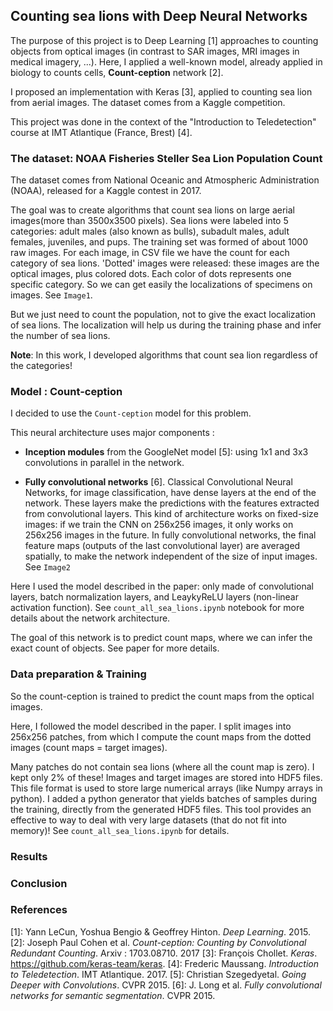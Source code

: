 ## Counting sea lions with Deep Neural Networks 

The purpose of this project is to Deep Learning [1] approaches to counting objects from optical images (in contrast to SAR images, MRI images in medical imagery, ...).
Here, I applied a well-known model, already applied in biology to counts cells, **Count-ception** network [2]. 

I proposed an implementation with Keras [3], applied to counting sea lion from aerial images. The dataset comes from a Kaggle competition. 

This project was done in the context of the "Introduction to Teledetection" course at IMT Atlantique (France, Brest) [4].

### The dataset: NOAA Fisheries Steller Sea Lion Population Count

The dataset comes from National Oceanic and Atmospheric Administration (NOAA), released for a Kaggle contest in 2017. 

The goal was to create algorithms that count sea lions on large aerial images(more than 3500x3500 pixels). Sea lions were labeled into 5 categories: adult males (also known as bulls), subadult males, adult females, juveniles, and pups. The training set was formed of about 1000 raw images. For each image, in CSV file we have the count for each category of sea lions. 'Dotted' images were released: these images are the optical images, plus colored dots. Each color of dots represents one specific category. So we can get easily the localizations of specimens on images. See `Image1`.

But we just need to count the population, not to give the exact localization of sea lions. The localization will help us during the training phase and infer the number of sea lions.  

**Note**: In this work, I developed algorithms that count sea lion regardless of the categories! 

### Model : Count-ception 

I decided to use the `Count-ception` model for this problem. 

This neural architecture uses major components : 
- **Inception modules** from the GoogleNet model [5]: using 1x1 and 3x3 convolutions in parallel in the network.

- **Fully convolutional networks** [6]. Classical Convolutional Neural Networks, for image classification, have dense layers at the end of the network. These layers make the predictions with the features extracted from convolutional layers.  This kind of architecture works on fixed-size images: if we train the CNN on 256x256 images, it only works on 256x256 images in the future. In fully convolutional networks, the final feature maps (outputs of the last convolutional layer) are averaged spatially, to make the network independent of the size of input images. See `Image2`


Here I used the model described in the paper: only made of convolutional layers, batch normalization layers, and LeaykyReLU layers (non-linear activation function).  See `count_all_sea_lions.ipynb` notebook for more details about the network architecture. 

The goal of this network is to predict count maps, where we can infer the exact count of objects. See paper for more details.

### Data preparation & Training

So the count-ception is trained to predict the count maps from the optical images. 

Here, I followed the model described in the paper. I split images into 256x256 patches, from which I compute the count maps from the dotted images (count maps = target images). 

Many patches do not contain sea lions (where all the count map is zero). I kept only 2% of these! 
Images and target images are stored into HDF5 files. This file format is used to store large numerical arrays (like Numpy arrays in python). I added a python generator that yields batches of samples during the training, directly from the generated HDF5 files. This tool provides an effective to way to deal with very large datasets (that do not fit into memory)! See `count_all_sea_lions.ipynb` for details.  

### Results

### Conclusion

### References

[1]: Yann LeCun, Yoshua Bengio & Geoffrey Hinton. _Deep Learning_. 2015.
[2]: Joseph Paul Cohen et al. _Count-ception: Counting by Convolutional Redundant Counting_. Arxiv : 1703.08710. 2017
[3]: François Chollet. _Keras_. https://github.com/keras-team/keras.
[4]: Frederic Maussang. _Introduction to Teledetection_. IMT Atlantique. 2017.
[5]: Christian Szegedyetal. _Going Deeper with Convolutions_. CVPR 2015.
[6]: J. Long et al. _Fully convolutional networks for semantic segmentation_. CVPR 2015.  